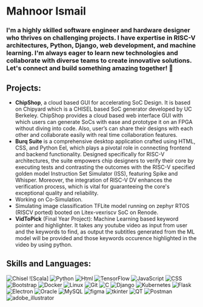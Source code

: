 #  Mahnoor Ismail
### I'm a highly skilled software engineer and hardware designer who thrives on challenging projects. I have expertise in RISC-V architectures, Python, Django, web development, and machine learning. I'm always eager to learn new technologies and collaborate with diverse teams to create innovative solutions. Let's connect and build something amazing together! 🌟

## Projects:
- **ChipShop**, a cloud based GUI for accelerating SoC Design. It is based on Chipyard which is a CHISEL based SoC generator developed by UC Berkeley. ChipShop provides a cloud based web interface GUI with which users can generate SoCs with ease and prototype it on an FPGA without diving into code. Also, user’s can share their designs with each other and collaborate easily with real time collaboration features.
- **Burq Suite** is a comprehensive desktop application crafted using HTML, CSS, and Python Eel, which plays a pivotal role in connecting frontend and backend functionality. Designed specifically for RISC-V architectures, the suite empowers chip designers to verify their core by executing tests and contrasting the outcomes with the RISC-V specified golden model Instruction Set Simulator (ISS), featuring Spike and Whisper. Moreover, the integration of RISC-V DV enhances the verification process, which is vital for guaranteeing the core's exceptional quality and reliability.
- Working on Co-Simulation.
- Simulating image classification TFLite model running on zephyr RTOS (RISCV ported) booted on Litex-vexriscv SoC on Renode.
- **VidToPick** (Final Year Project): Machine Learning based keyword pointer and highlighter. It takes any youtube video as input from user and the keywords to find, as output the subtitles generated from the ML model will be provided and those keywords occurence highlighted in the video by using python.
## Skills and Languages:
![Chisel](https://img.shields.io/badge/chisel-%230175C2.svg?style=for-the-badge&logo=chiseln&logoColor=white)
![Scala]
![Python](https://img.shields.io/badge/python-%230175C2.svg?style=for-the-badge&logo=python&logoColor=green)
![Html](https://img.shields.io/badge/Html-%2302569B.svg?style=for-the-badge&logo=html5&logoColor=white)
![TensorFlow](https://img.shields.io/badge/TensorFlow-%23FF6F00.svg?style=for-the-badge&logo=TensorFlow&logoColor=white)
![JavaScript](https://img.shields.io/badge/javascript-%23323330.svg?style=for-the-badge&logo=javascript&logoColor=%23F7DF1E)
![CSS](https://img.shields.io/badge/CSS-%2335495e.svg?style=for-the-badge&logo=CSS3&logoColor=%234FC08D)
![Bootstrap](https://img.shields.io/badge/Bootstrap-%23323330.svg?style=for-the-badge&logo=Bootstrap&logoColor=purple)
![Docker](https://img.shields.io/badge/docker-white?style=for-the-badge&logo=docker&logoColor=blue)
![Linux](https://img.shields.io/badge/linux-black?style=for-the-badge&logo=linux&logoColor=yellow)
![Git](https://img.shields.io/badge/git-orange?style=for-the-badge&logo=git&logoColor=red)
![C](https://img.shields.io/badge/C-skyblue?style=for-the-badge&logo=C&logoColor=blue)
![Django](https://img.shields.io/badge/Django-darkgreen?style=for-the-badge&logo=django&logoColor=green)
![Kubernetes](https://img.shields.io/badge/Kubernetes-black?style=for-the-badge&logo=Kubernetes&logoColor=purple)
![Flask](https://img.shields.io/badge/flask-grey?style=for-the-badge&logo=flask&logoColor=black)
![Electron](https://img.shields.io/badge/electron-skyblue?style=for-the-badge&logo=electron&logoColor=darkblue)
![Oracle](https://img.shields.io/badge/oracle-cyan?style=for-the-badge&logo=oracle&logoColor=red)
![MySQL](https://img.shields.io/badge/-mysql-yellow?style=for-the-badge&logo=mysql&logoColor=blue)
![figma](https://img.shields.io/badge/figma-black?style=for-the-badge&logo=figma&logoColor=green)
![tkinter](https://img.shields.io/badge/tkinter-blue?style=for-the-badge&logo=python&logoColor=yellow)
![QT](https://img.shields.io/badge/QT-grey?style=for-the-badge&logo=QT&logoColor=green)
![Postman](https://img.shields.io/badge/postman-purple?style=for-the-badge&logo=postman&logoColor=orange)
![adobe_illustrator](https://img.shields.io/badge/adobe_illustrator-orange?style=for-the-badge&logo=adobe-illustrator&logoColor=brown)

<!--
**Mahnoor-ismail01/Mahnoor-ismail01** is a ✨ _special_ ✨ repository because its `README.md` (this file) appears on your ...GitHub profile.



- 
- 
-->
